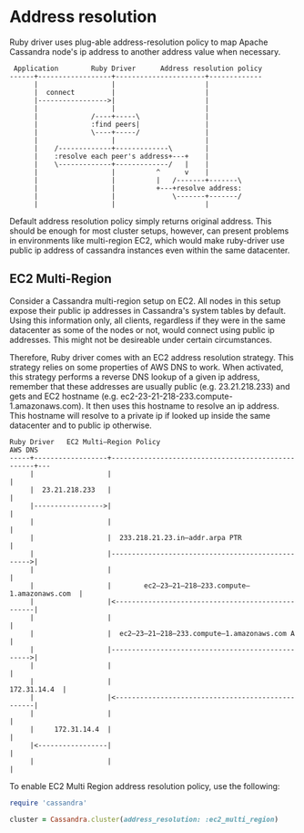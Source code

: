 # Address resolution

Ruby driver uses plug-able address-resolution policy to map Apache Cassandra
node's ip address to another address value when necessary.

```ditaa
 Application        Ruby Driver      Address resolution policy
------+------------------+----------------------+-------------
      |                  |                      |
      |  connect         |                      |
      |----------------->|                      |
      |                  |                      |
      |             /----+-----\                |
      |             :find peers|                |
      |             \----+-----/                |
      |                  |                      |
      |    /-------------+-------------\        |
      |    :resolve each peer's address+---+    |
      |    \-------------+-------------/   |    |
      |                  |          ^      v    |
      |                  |          |   /-------+-------\
      |                  |          +---+resolve address:
      |                  |              \-------+-------/
      |                  |                      |
```

Default address resolution policy simply returns original address. This should
be enough for most cluster setups, however, can present problems in environments
like multi-region EC2, which would make ruby-driver use public ip address of
cassandra instances even within the same datacenter.

## EC2 Multi-Region

Consider a Cassandra multi-region setup on EC2. All nodes in this setup expose
their public ip addresses in Cassandra's system tables by default. Using this
information only, all clients, regardless if they were in the same datacenter
as some of the nodes or not, would connect using public ip addresses. This
might not be desireable under certain circumstances.

Therefore, Ruby driver comes with an EC2 address resolution strategy. This
strategy relies on some properties of AWS DNS to work. When activated, this
strategy performs a reverse DNS lookup of a given ip address, remember that
these addresses are usually public (e.g. 23.21.218.233) and gets and EC2
hostname (e.g. ec2-23-21-218-233.compute-1.amazonaws.com). It then uses this
hostname to resolve an ip address. This hostname will resolve to a private ip
if looked up inside the same datacenter and to public ip otherwise.

```ditaa
Ruby Driver   EC2 Multi–Region Policy                                    AWS DNS
-----+------------------+---------------------------------------------------+---
     |                  |                                                   |
     |  23.21.218.233   |                                                   |
     |----------------->|                                                   |
     |                  |                                                   |
     |                  |  233.218.21.23.in–addr.arpa PTR                   |
     |                  |-------------------------------------------------->|
     |                  |                                                   |
     |                  |        ec2–23–21–218–233.compute–1.amazonaws.com  |
     |                  |<--------------------------------------------------|
     |                  |                                                   |
     |                  |  ec2–23–21–218–233.compute–1.amazonaws.com A      |
     |                  |-------------------------------------------------->|
     |                  |                                                   |
     |                  |                                      172.31.14.4  |
     |                  |<--------------------------------------------------|
     |                  |                                                   |
     |     172.31.14.4  |                                                   |
     |<-----------------|                                                   |
     |                  |                                                   |
```

To enable EC2 Multi Region address resolution policy, use the following:

```ruby
require 'cassandra'

cluster = Cassandra.cluster(address_resolution: :ec2_multi_region)
```
